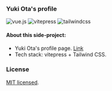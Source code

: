 ### Yuki Ota's profile

![vue.js](https://img.shields.io/badge/vue.js-%5E3.2.3-blue)
![vitepress](https://img.shields.io/badge/vitepress-1.0.0--alpha.4-blue)
![tailwindcss](https://img.shields.io/badge/tailwindcss-%5E3.1.4-blue)

#### About this side-project:

- Yuki Ota's profile page. [Link](https://me.bibiota.com/)
- Tech stack: vitepress + Tailwind CSS.

### License

[MIT licensed](LICENSE).
